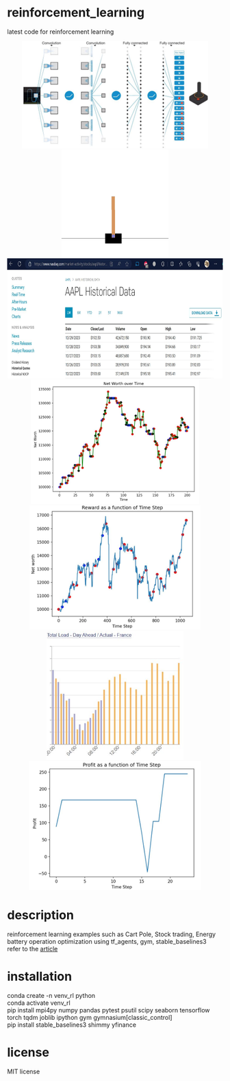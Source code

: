 # reinforcement_learning
latest code for reinforcement learning 
<p align="center">
<img height="250" src="https://github.com/mac999/reinforcement_learning/blob/main/fig1.JPG"/>
<img height="250" src="https://github.com/mac999/reinforcement_learning/blob/main/cartpole.gif"/></br>
<img height="280" src="https://github.com/mac999/reinforcement_learning/blob/main/stock_data.JPG"/></br>
<img height="290" src="https://github.com/mac999/reinforcement_learning/blob/main/stock_ppo.JPG"/>
<img height="290" src="https://github.com/mac999/reinforcement_learning/blob/main/stock_ppo2.JPG"/></br>
<img height="300" src="https://github.com/mac999/reinforcement_learning/blob/main/entsoe_eu_france_energy.JPG"/>
<img height="300" src="https://github.com/mac999/reinforcement_learning/blob/main/energy_op.JPG"/>
</p>

# description
reinforcement learning examples such as Cart Pole, Stock trading, Energy battery operation optimization using tf_agents, gym, stable_baselines3</br> 
refer to the [article](https://daddynkidsmakers.blogspot.com/2023/12/blog-post_25.html)</br>
# installation
conda create -n venv_rl python</br>
conda activate venv_rl</br>
pip install mpi4py numpy pandas pytest psutil scipy seaborn tensorflow torch tqdm joblib ipython gym gymnasium[classic_control]</br>
pip install stable_baselines3 shimmy yfinance</br>

# license
MIT license
